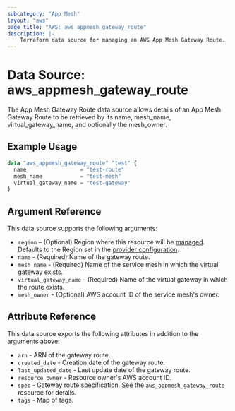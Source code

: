```yaml
---
subcategory: "App Mesh"
layout: "aws"
page_title: "AWS: aws_appmesh_gateway_route"
description: |-
    Terraform data source for managing an AWS App Mesh Gateway Route.
---
```


# Data Source: aws_appmesh_gateway_route

The App Mesh Gateway Route data source allows details of an App Mesh Gateway Route to be retrieved by its name, mesh_name, virtual_gateway_name, and optionally the mesh_owner.

## Example Usage

```terraform
data "aws_appmesh_gateway_route" "test" {
  name                 = "test-route"
  mesh_name            = "test-mesh"
  virtual_gateway_name = "test-gateway"
}
```

## Argument Reference

This data source supports the following arguments:

* `region` – (Optional) Region where this resource will be [managed](https://docs.aws.amazon.com/general/latest/gr/rande.html#regional-endpoints). Defaults to the Region set in the [provider configuration](https://registry.terraform.io/providers/hashicorp/aws/latest/docs#aws-configuration-reference).
* `name` - (Required) Name of the gateway route.
* `mesh_name` - (Required) Name of the service mesh in which the virtual gateway exists.
* `virtual_gateway_name` - (Required) Name of the virtual gateway in which the route exists.
* `mesh_owner` - (Optional) AWS account ID of the service mesh's owner.

## Attribute Reference

This data source exports the following attributes in addition to the arguments above:

* `arn` - ARN of the gateway route.
* `created_date` - Creation date of the gateway route.
* `last_updated_date` - Last update date of the gateway route.
* `resource_owner` - Resource owner's AWS account ID.
* `spec` - Gateway route specification. See the [`aws_appmesh_gateway_route`](/docs/providers/aws/r/appmesh_gateway_route.html#spec) resource for details.
* `tags` - Map of tags.
